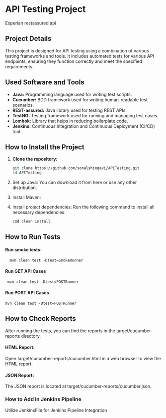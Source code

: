 # API Testing Project
Experian restassured api

## Project Details

This project is designed for API testing using a combination of various testing frameworks and tools. It includes automated tests for various API endpoints, ensuring they function correctly and meet the specified requirements.

## Used Software and Tools

- **Java:** Programming language used for writing test scripts.
- **Cucumber:**  BDD framework used for writing human-readable test scenarios.
- **REST-assured:** Java library used for testing REST APIs.
- **TestNG:** Testing framework used for running and managing test cases.
- **Lombok:** Library that helps in reducing boilerplate code.
- **Jenkins:** Continuous Integration and Continuous Deployment (CI/CD) tool.

## How to Install the Project

1. **Clone the repository:**
   ```bash
   git clone https://github.com/sonalshingavi/APITesting.git
   cd APITesting

2. Set up Java:
   You can download it from here or use any other distribution.

3. Install Maven:

4. Install project dependencies:
   Run the following command to install all necessary dependencies:
   ```bash
   cmd clean install
   
## How to Run Tests

#### Run smoke tests:
`   mvn clean test -Dtest=SmokeRunner
`

#### Run GET API Cases
  ` mvn clean test -Dtest=POSTRunner`

#### Run POST API Cases
   `mvn clean test -Dtest=POSTRunner`

## How to Check Reports
After running the tests, you can find the reports in the target/cucumber-reports directory.

#### HTML Report:
Open target/cucumber-reports/cucumber.html in a web browser to view the HTML report.

#### JSON Report:
The JSON report is located at target/cucumber-reports/cucumber.json.

### How to Add in Jenkins Pipeline
Utilize JenkinsFile for Jenkins Pipeline Integration

